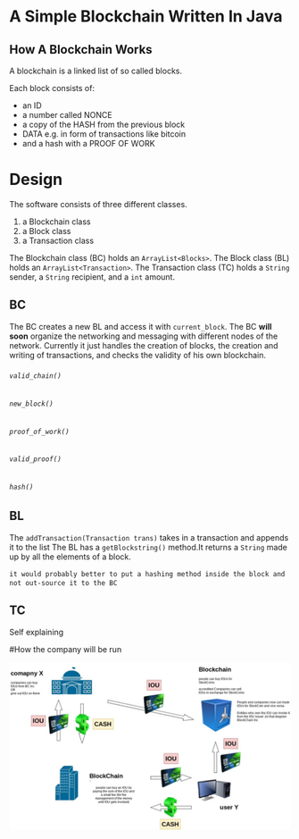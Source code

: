 # A Simple Blockchain Written In Java

## How A Blockchain Works

A blockchain is a linked list of so called blocks.

Each block consists of:
  * an ID
  * a number called NONCE
  * a copy of the HASH from the previous block
  * DATA e.g. in form of transactions like bitcoin
  * and a hash with a PROOF OF WORK
  
# Design

The software consists of three different classes.

1. a Blockchain class
2. a Block class
3. a Transaction class

The Blockchain class (BC) holds an `ArrayList<Blocks>`. The Block class (BL) holds
an `ArrayList<Transaction>`. The Transaction class (TC) holds a `String` sender, a `String` recipient, and a `int` amount.


## BC
The BC creates a new BL and access it with `current_block`. The BC **will soon** organize the networking and messaging with different nodes of the network. Currently it just handles the creation of blocks, the creation and writing of transactions, and checks the validity of his own blockchain.

###### `valid_chain()`

###### `new_block()`

###### `proof_of_work()`

###### `valid_proof()`

###### `hash()`

## BL
The `addTransaction(Transaction trans)` takes in a transaction and appends it to the list
The BL has a `getBlockstring()` method.It returns a `String` made up by all the elements of a block. 
```
it would probably better to put a hashing method inside the block and not out-source it to the BC
```

## TC

Self explaining


#How the company will be run

![alt text](https://github.com/EmileSchneider/JavaBlockchainRefactor/blob/master/Test.jpg)
